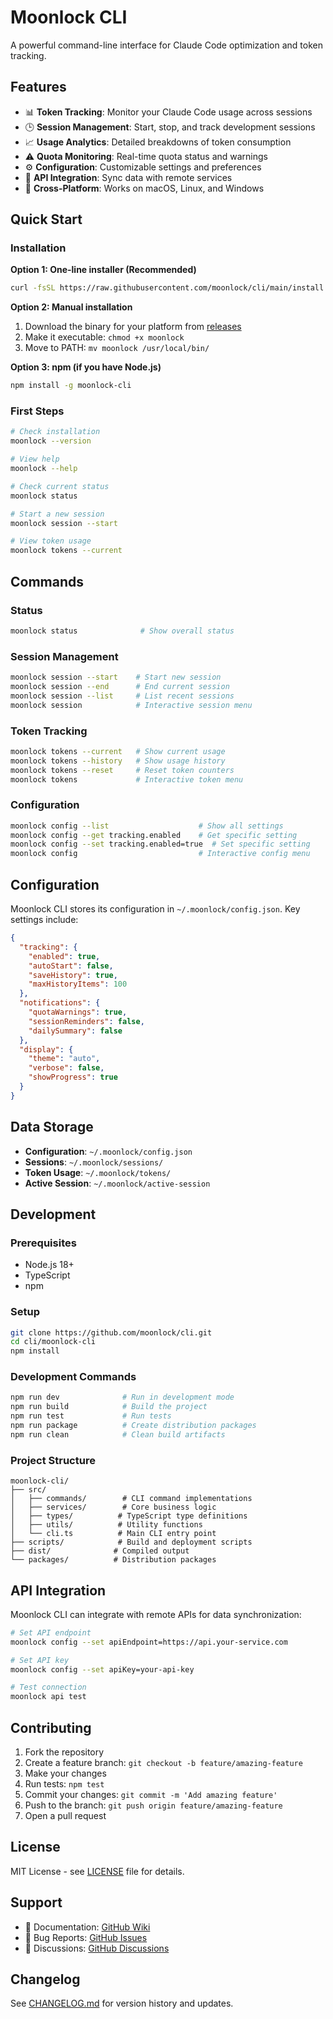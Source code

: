 # Moonlock CLI

A powerful command-line interface for Claude Code optimization and token tracking.

## Features

- 📊 **Token Tracking**: Monitor your Claude Code usage across sessions
- 🕒 **Session Management**: Start, stop, and track development sessions
- 📈 **Usage Analytics**: Detailed breakdowns of token consumption
- ⚠️ **Quota Monitoring**: Real-time quota status and warnings
- ⚙️ **Configuration**: Customizable settings and preferences
- 🔄 **API Integration**: Sync data with remote services
- 📱 **Cross-Platform**: Works on macOS, Linux, and Windows

## Quick Start

### Installation

**Option 1: One-line installer (Recommended)**
```bash
curl -fsSL https://raw.githubusercontent.com/moonlock/cli/main/install.sh | bash
```

**Option 2: Manual installation**
1. Download the binary for your platform from [releases](https://github.com/moonlock/cli/releases)
2. Make it executable: `chmod +x moonlock`
3. Move to PATH: `mv moonlock /usr/local/bin/`

**Option 3: npm (if you have Node.js)**
```bash
npm install -g moonlock-cli
```

### First Steps

```bash
# Check installation
moonlock --version

# View help
moonlock --help

# Check current status
moonlock status

# Start a new session
moonlock session --start

# View token usage
moonlock tokens --current
```

## Commands

### Status
```bash
moonlock status              # Show overall status
```

### Session Management
```bash
moonlock session --start    # Start new session
moonlock session --end      # End current session  
moonlock session --list     # List recent sessions
moonlock session            # Interactive session menu
```

### Token Tracking
```bash
moonlock tokens --current   # Show current usage
moonlock tokens --history   # Show usage history
moonlock tokens --reset     # Reset token counters
moonlock tokens             # Interactive token menu
```

### Configuration
```bash
moonlock config --list                    # Show all settings
moonlock config --get tracking.enabled    # Get specific setting
moonlock config --set tracking.enabled=true  # Set specific setting
moonlock config                           # Interactive config menu
```

## Configuration

Moonlock CLI stores its configuration in `~/.moonlock/config.json`. Key settings include:

```json
{
  "tracking": {
    "enabled": true,
    "autoStart": false,
    "saveHistory": true,
    "maxHistoryItems": 100
  },
  "notifications": {
    "quotaWarnings": true,
    "sessionReminders": false,
    "dailySummary": false
  },
  "display": {
    "theme": "auto",
    "verbose": false,
    "showProgress": true
  }
}
```

## Data Storage

- **Configuration**: `~/.moonlock/config.json`
- **Sessions**: `~/.moonlock/sessions/`
- **Token Usage**: `~/.moonlock/tokens/`
- **Active Session**: `~/.moonlock/active-session`

## Development

### Prerequisites
- Node.js 18+
- TypeScript
- npm

### Setup
```bash
git clone https://github.com/moonlock/cli.git
cd cli/moonlock-cli
npm install
```

### Development Commands
```bash
npm run dev              # Run in development mode
npm run build            # Build the project
npm run test             # Run tests
npm run package          # Create distribution packages
npm run clean            # Clean build artifacts
```

### Project Structure
```
moonlock-cli/
├── src/
│   ├── commands/        # CLI command implementations
│   ├── services/        # Core business logic
│   ├── types/          # TypeScript type definitions
│   ├── utils/          # Utility functions
│   └── cli.ts          # Main CLI entry point
├── scripts/            # Build and deployment scripts
├── dist/              # Compiled output
└── packages/          # Distribution packages
```

## API Integration

Moonlock CLI can integrate with remote APIs for data synchronization:

```bash
# Set API endpoint
moonlock config --set apiEndpoint=https://api.your-service.com

# Set API key
moonlock config --set apiKey=your-api-key

# Test connection
moonlock api test
```

## Contributing

1. Fork the repository
2. Create a feature branch: `git checkout -b feature/amazing-feature`
3. Make your changes
4. Run tests: `npm test`
5. Commit your changes: `git commit -m 'Add amazing feature'`
6. Push to the branch: `git push origin feature/amazing-feature`
7. Open a pull request

## License

MIT License - see [LICENSE](LICENSE) file for details.

## Support

- 📖 Documentation: [GitHub Wiki](https://github.com/moonlock/cli/wiki)
- 🐛 Bug Reports: [GitHub Issues](https://github.com/moonlock/cli/issues)
- 💬 Discussions: [GitHub Discussions](https://github.com/moonlock/cli/discussions)

## Changelog

See [CHANGELOG.md](CHANGELOG.md) for version history and updates.